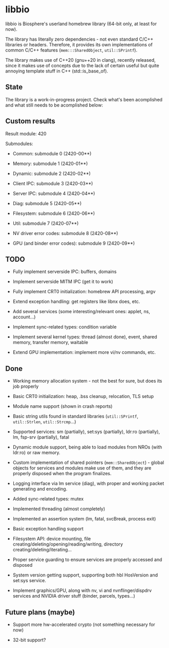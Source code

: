 # libbio

libbio is Biosphere's userland homebrew library (64-bit only, at least for now).

The library has literally zero dependencies - not even standard C/C++ libraries or headers. Therefore, it provides its own implementations of common C/C++ features (`mem:::SharedObject`, `util::SPrintf`).

The library makes use of C++20 (gnu++20 in clang), recently released, since it makes use of concepts due to the lack of certain useful but quite annoying template stuff in C++ (std::is_base_of).

## State

The library is a work-in-progress project. Check what's been acomplished and what still needs to be acomplished below:

## Custom results

Result module: 420

Submodules:

- Common: submodule 0 (2420-00**)

- Memory: submodule 1 (2420-01**)

- Dynamic: submodule 2 (2420-02**)

- Client IPC: submodule 3 (2420-03**)

- Server IPC: submodule 4 (2420-04**)

- Diag: submodule 5 (2420-05**)

- Filesystem: submodule 6 (2420-06**)

- Util: submodule 7 (2420-07**)

- NV driver error codes: submodule 8 (2420-08**)

- GPU (and binder error codes): submodule 9 (2420-09**)

## TODO

- Fully implement serverside IPC: buffers, domains

- Implement serverside MITM IPC (get it to work)

- Fully implement CRT0 initialization: homebrew API processing, argv

- Extend exception handling: get registers like libnx does, etc.

- Add several services (some interesting/relevant ones: applet, ns, account...)

- Implement sync-related types: condition variable

- Implement several kernel types: thread (almost done), event, shared memory, transfer memory, waitable

- Extend GPU implementation: implement more vi/nv commands, etc.

## Done

- Working memory allocation system - not the best for sure, but does its job properly

- Basic CRT0 initialization: heap, .bss cleanup, relocation, TLS setup

- Module name support (shown in crash reports)

- Basic string utils found in standard libraries (`util::SPrintf`, `util::Strlen`, `util::Strcmp`...)

- Supported services: sm (partially), set:sys (partially), ldr:ro (partially), lm, fsp-srv (partially), fatal

- Dynamic module support, being able to load modules from NROs (with ldr:ro) or raw memory.

- Custom implementation of shared pointers (`mem::SharedObject`) - global objects for services and modules make use of them, and they are properly disposed when the program finalizes.

- Logging interface via lm service (diag), with proper and working packet generating and encoding.

- Added sync-related types: mutex

- Implemented threading (almost completely)

- Implemented an assertion system (lm, fatal, svcBreak, process exit)

- Basic exception handling support

- Filesystem API: device mounting, file creating/deleting/opening/reading/writing, directory creating/deleting/iterating...

- Proper service guarding to ensure services are properly accessed and disposed

- System version getting support, supporting both hbl HosVersion and set:sys service.

- Implement graphics/GPU, along with nv, vi and nvnflinger/dispdrv services and NVIDIA driver stuff (binder, parcels, types...)

## Future plans (maybe)

- Support more hw-accelerated crypto (not something necessary for now)

- 32-bit support?